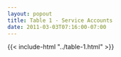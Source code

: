 ```yaml
---
layout: popout
title: Table 1 - Service Accounts
date: 2011-03-03T07:16:00-07:00
---
```


{{< include-html "../table-1.html" >}}
